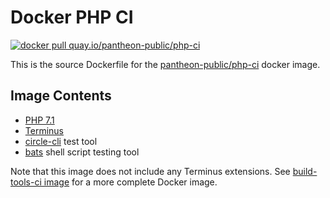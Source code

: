 # Docker PHP CI

[![docker pull quay.io/pantheon-public/php-ci](https://img.shields.io/badge/image-quay-blue.svg)](https://quay.io/repository/pantheon-public/php-ci)

This is the source Dockerfile for the [pantheon-public/php-ci](https://quay.io/repository/pantheon-public/php-ci) docker image.

## Image Contents

- [PHP 7.1](https://github.com/drupal-docker/php/tree/master/7.1)
- [Terminus](https://github.com/pantheon-systems/terminus)
- [circle-cli](https://github.com/circle-cli/circle-cli) test tool
- [bats](https://github.com/sstephenson/bats) shell script testing tool

Note that this image does not include any Terminus extensions. See [build-tools-ci image](https://github.com/pantheon-systems/docker-build-tools-ci) for a more complete Docker image.
